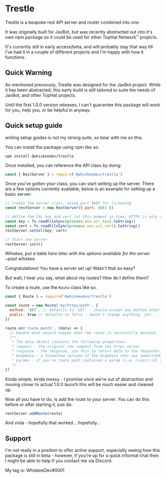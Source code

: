 # Trestle
Trestle is a bespoke rest API server and router combined into one.

It was originally built for JaxBot, but was recently abstracted out into it's own npm package so it could be used for other TopHat Network­™ projects.

It's currently still in early access/beta, and will probably stay that way till I've had it in a couple of different projects and I'm happy with how it functions.

## Quick Warning
As mentioned previously, Trestle was designed for the JaxBot project. While it has been abstracted, this early build is still tailored to suite the needs of JaxBot, and other TopHat projects.

Until the first 1.0.0 version releases, I can't guarantee this package will work for you, help you, or be helpful in anyway.

## Quick setup guide
writing setup guides is not my strong suite, so bear with me on this.

You can install the package using npm like so:
```
npm install @whiskeedev/trestle
```
Once installed, you can reference the API class by doing:
```javascript
const { RestServer } = require('@whiskeedev/trestle')
```

Once you've gotten your class, you can start setting up the server. There are a few options currently available, below is an example for setting up a basic server:
```javascript
// create the server class, using port 8081 for listening
const restServer = new RestServer({ port: 8081 })

// define the SSL key and cert (at this moment in time, HTTPS is only available and SSL details ARE required)
const key = fs.readFileSync(process.env.ssl_key).toString()
const cert = fs.readFileSync(process.env.ssl_cert).toString()
restServer.setSsl(key, cert)

// Start the server
restServer.init()
```

_Whiskee, put a table here later with the options available for the server ~past whiskee_

Congratulations! You have a server set up! Wasn't that _so_ easy?

But wait, I hear you say, what about my routes? How do I define them?

To create a route, use the `Route` class like so:
```javascript
const { Route } = require('@whiskeedev/trestle')

const route = new Route('my/https/path', {
  method: 'GET', // defaults to 'GET' - should accept any method other than 'OPTIONS' (only 'GET' and 'POST' have been tested as of right now)
  public: true // defaults to false - doesn't change anything, yet...
})

route.on('route_match', (data) => {
  // Handle what should happen when the route is succesfully matched.
  /**
   * The data object contains the following properties:
   * request - the original raw request from the https server
   * response - the response, use this to return data to the requester.
   * bodyData - a formatted version of the bodyData that was submitted, hopefully in JSON.
   * params - if you're route path contained a param (i.e. /user/:id) the value will be stored with the key used in the path.
   */
})
```
Kinda simple, kinda messy - I promise once we're out of abstraction and moving closer to actual 1.0.0 launch this will be much easier and cleaned up.

Now all you have to do, is add the route to your server. You can do this before or after starting it, just do:
```javascript
restServer.addRoute(route)
```

And viola - hopefully that worked... hopefully...

## Support
I'm not really in a position to offer active support, especially seeing how this package is still in beta - however, if you're up for a quick informal chat then I might be able to help if you contact me via Discord.

My tag is: WhiskeeDev#0001
